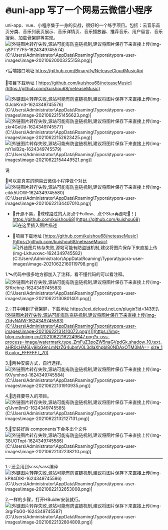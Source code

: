 # 🔥uni-app 写了一个网易云微信小程序

uni-app、vue、小程序集于一身的实战，很好的一个练手项目。包括：云音乐首页分类、音乐列表页展示、音乐详情页、音乐播放器、推荐音乐、用户留言、音乐搜索、加载骨架屏等实现。
![\[外链图片转存失败,源站可能有防盗链机制,建议将图片保存下来直接上传(img-q8PTY7F5-1624349745574)(C:\Users\Administrator\AppData\Roaming\Typora\typora-user-images\image-20210620003255158.png)\]](https://img-blog.csdnimg.cn/20210622161622270.png?x-oss-process=image/watermark,type_ZmFuZ3poZW5naGVpdGk,shadow_10,text_aHR0cHM6Ly9ibG9nLmNzZG4ubmV0L3dlaXhpbl80NDAxOTM3MA==,size_16,color_FFFFFF,t_70)

⚡后端接口地址  https://github.com/Binaryify/NeteaseCloudMusicApi

🎉项目下载地址 [ https://github.com/kuishou68/neteaseMusic](https://github.com/kuishou68/neteaseMusic)

![\[外链图片转存失败,源站可能有防盗链机制,建议将图片保存下来直接上传(img-GJcbKrn3-1624349745576)(C:\Users\Administrator\AppData\Roaming\Typora\typora-user-images\image-20210622151456623.png)\]](https://img-blog.csdnimg.cn/20210622161716426.png?x-oss-process=image/watermark,type_ZmFuZ3poZW5naGVpdGk,shadow_10,text_aHR0cHM6Ly9ibG9nLmNzZG4ubmV0L3dlaXhpbl80NDAxOTM3MA==,size_16,color_FFFFFF,t_70)
![\[外链图片转存失败,源站可能有防盗链机制,建议将图片保存下来直接上传(img-zkr4GeUd-1624349745577)(C:\Users\Administrator\AppData\Roaming\Typora\typora-user-images\image-20210622152623425.png)\]](https://img-blog.csdnimg.cn/20210622161828123.png?x-oss-process=image/watermark,type_ZmFuZ3poZW5naGVpdGk,shadow_10,text_aHR0cHM6Ly9ibG9nLmNzZG4ubmV0L3dlaXhpbl80NDAxOTM3MA==,size_16,color_FFFFFF,t_70)
![\[外链图片转存失败,源站可能有防盗链机制,建议将图片保存下来直接上传(img-mYlxiB2q-1624349745579)(C:\Users\Administrator\AppData\Roaming\Typora\typora-user-images\image-20210622154449521.png)\]](https://img-blog.csdnimg.cn/20210622161845941.png?x-oss-process=image/watermark,type_ZmFuZ3poZW5naGVpdGk,shadow_10,text_aHR0cHM6Ly9ibG9nLmNzZG4ubmV0L3dlaXhpbl80NDAxOTM3MA==,size_16,color_FFFFFF,t_70)

说


📣可以拿真实的网易云微信小程序做个对比
![\[外链图片转存失败,源站可能有防盗链机制,建议将图片保存下来直接上传(img-cikk5UOW-1624349745580)(C:\Users\Administrator\AppData\Roaming\Typora\typora-user-images\image-20210622134407010.png)\]](https://img-blog.csdnimg.cn/2021062216192544.png?x-oss-process=image/watermark,type_ZmFuZ3poZW5naGVpdGk,shadow_10,text_aHR0cHM6Ly9ibG9nLmNzZG4ubmV0L3dlaXhpbl80NDAxOTM3MA==,size_16,color_FFFFFF,t_70)




- 👀开源不易，🙏球球路过的大哥点个Follow、点个Star再走吧🙏！[ https://github.com/kuishou68](https://github.com/kuishou68)
![在这里插入图片描述](https://img-blog.csdnimg.cn/20210622161957292.png?x-oss-process=image/watermark,type_ZmFuZ3poZW5naGVpdGk,shadow_10,text_aHR0cHM6Ly9ibG9nLmNzZG4ubmV0L3dlaXhpbl80NDAxOTM3MA==,size_16,color_FFFFFF,t_70)

- 🚀项目下载地址  [https://github.com/kuishou68/neteaseMusic](https://github.com/kuishou68/neteaseMusic)
![\[外链图片转存失败,源站可能有防盗链机制,建议将图片保存下来直接上传(img-Lkhuvxwc-1624349745582)(C:\Users\Administrator\AppData\Roaming\Typora\typora-user-images\image-20210622160119798.png)\]](https://img-blog.csdnimg.cn/2021062216210397.png?x-oss-process=image/watermark,type_ZmFuZ3poZW5naGVpdGk,shadow_10,text_aHR0cHM6Ly9ibG9nLmNzZG4ubmV0L3dlaXhpbl80NDAxOTM3MA==,size_16,color_FFFFFF,t_70)


1.🛰️代码中很多地方都加入了注释，看不懂代码的可以看注释。
![\[外链图片转存失败,源站可能有防盗链机制,建议将图片保存下来直接上传(img-SfKrchnz-1624349745583)(C:\Users\Administrator\AppData\Roaming\Typora\typora-user-images\image-20210622130801401.png)\]](https://img-blog.csdnimg.cn/20210622162232877.png?x-oss-process=image/watermark,type_ZmFuZ3poZW5naGVpdGk,shadow_10,text_aHR0cHM6Ly9ibG9nLmNzZG4ubmV0L3dlaXhpbl80NDAxOTM3MA==,size_16,color_FFFFFF,t_70)


2.💡其中用到了骨架屏，下载地址  https://ext.dcloud.net.cn/plugin?id=1439![\[外链图片转存失败,源站可能有防盗链机制,建议将图片保存下来直接上传(img-ZfdyNAIW-1624349745583)(C:\Users\Administrator\AppData\Roaming\Typora\typora-user-images\image-20210622131410072.png)\]](https://img-blog.csdnimg.cn/20210622162249647.png?x-oss-process=image/watermark,type_ZmFuZ3poZW5naGVpdGk,shadow_10,text_aHR0cHM6Ly9ibG9nLmNzZG4ubmV0L3dlaXhpbl80NDAxOTM3MA==,size_16,color_FFFFFF,t_70)


3.🌈两种安装方式，自行选择。
![\[外链图片转存失败,源站可能有防盗链机制,建议将图片保存下来直接上传(img-fXVymhnd-1624349745584)(C:\Users\Administrator\AppData\Roaming\Typora\typora-user-images\image-20210622131910935.png)\]](https://img-blog.csdnimg.cn/20210622162312704.png?x-oss-process=image/watermark,type_ZmFuZ3poZW5naGVpdGk,shadow_10,text_aHR0cHM6Ly9ibG9nLmNzZG4ubmV0L3dlaXhpbl80NDAxOTM3MA==,size_16,color_FFFFFF,t_70)


4.🎨选择要导入的项目。
![\[外链图片转存失败,源站可能有防盗链机制,建议将图片保存下来直接上传(img-q1Jvm9mO-1624349745585)(C:\Users\Administrator\AppData\Roaming\Typora\typora-user-images\image-20210622132127131.png)\]](https://img-blog.csdnimg.cn/20210622162335655.png?x-oss-process=image/watermark,type_ZmFuZ3poZW5naGVpdGk,shadow_10,text_aHR0cHM6Ly9ibG9nLmNzZG4ubmV0L3dlaXhpbl80NDAxOTM3MA==,size_16,color_FFFFFF,t_70)

5.💎安装好后  components下会多出个文件
![\[外链图片转存失败,源站可能有防盗链机制,建议将图片保存下来直接上传(img-38UOTnpi-1624349745586)(C:\Users\Administrator\AppData\Roaming\Typora\typora-user-images\image-20210622132238210.png)\]](https://img-blog.csdnimg.cn/20210622162403334.png?x-oss-process=image/watermark,type_ZmFuZ3poZW5naGVpdGk,shadow_10,text_aHR0cHM6Ly9ibG9nLmNzZG4ubmV0L3dlaXhpbl80NDAxOTM3MA==,size_16,color_FFFFFF,t_70)

------------------------

1.💡还会用到scss/sass编译
![\[外链图片转存失败,源站可能有防盗链机制,建议将图片保存下来直接上传(img-kP84DIKl-1624349745586)(C:\Users\Administrator\AppData\Roaming\Typora\typora-user-images\image-20210622132653008.png)\]](https://img-blog.csdnimg.cn/20210622162422511.png?x-oss-process=image/watermark,type_ZmFuZ3poZW5naGVpdGk,shadow_10,text_aHR0cHM6Ly9ibG9nLmNzZG4ubmV0L3dlaXhpbl80NDAxOTM3MA==,size_16,color_FFFFFF,t_70)


2.一样的步骤，打开HBuider安装就行。
![\[外链图片转存失败,源站可能有防盗链机制,建议将图片保存下来直接上传(img-3rgrFbG0-1624349745587)(C:\Users\Administrator\AppData\Roaming\Typora\typora-user-images\image-20210622132804809.png)\]](https://img-blog.csdnimg.cn/20210622162433987.png?x-oss-process=image/watermark,type_ZmFuZ3poZW5naGVpdGk,shadow_10,text_aHR0cHM6Ly9ibG9nLmNzZG4ubmV0L3dlaXhpbl80NDAxOTM3MA==,size_16,color_FFFFFF,t_70)